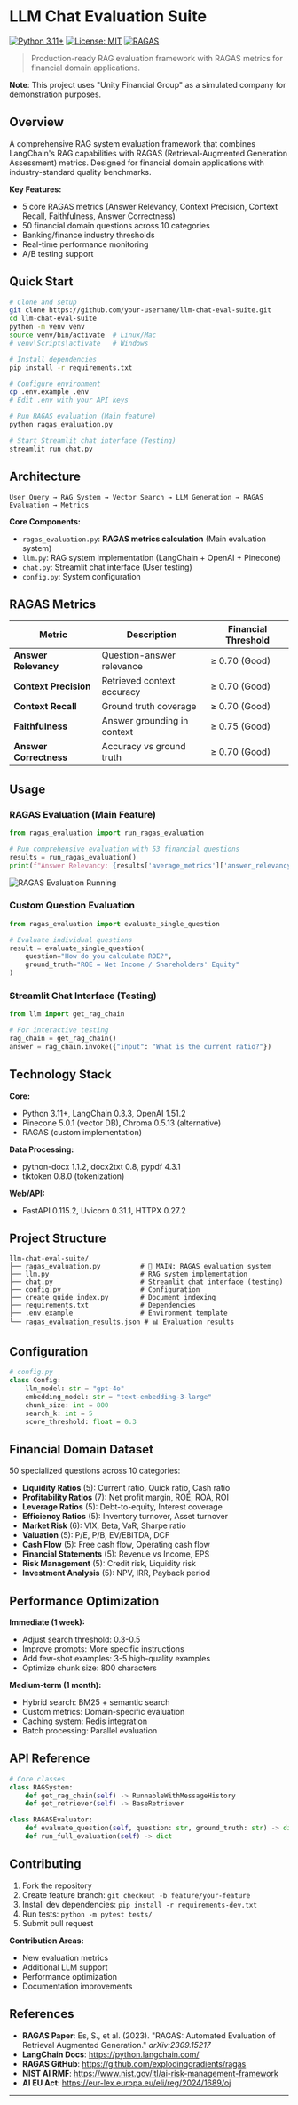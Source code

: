 # LLM Chat Evaluation Suite

[![Python 3.11+](https://img.shields.io/badge/python-3.11+-blue.svg)](https://www.python.org/downloads/)
[![License: MIT](https://img.shields.io/badge/License-MIT-yellow.svg)](https://opensource.org/licenses/MIT)
[![RAGAS](https://img.shields.io/badge/RAGAS-Evaluation-green.svg)](https://github.com/explodinggradients/ragas)

> Production-ready RAG evaluation framework with RAGAS metrics for financial domain applications.

**Note**: This project uses "Unity Financial Group" as a simulated company for demonstration purposes.

## Overview

A comprehensive RAG system evaluation framework that combines LangChain's RAG capabilities with RAGAS (Retrieval-Augmented Generation Assessment) metrics. Designed for financial domain applications with industry-standard quality benchmarks.

**Key Features:**
- 5 core RAGAS metrics (Answer Relevancy, Context Precision, Context Recall, Faithfulness, Answer Correctness)
- 50 financial domain questions across 10 categories
- Banking/finance industry thresholds
- Real-time performance monitoring
- A/B testing support

## Quick Start

```bash
# Clone and setup
git clone https://github.com/your-username/llm-chat-eval-suite.git
cd llm-chat-eval-suite
python -m venv venv
source venv/bin/activate  # Linux/Mac
# venv\Scripts\activate   # Windows

# Install dependencies
pip install -r requirements.txt

# Configure environment
cp .env.example .env
# Edit .env with your API keys

# Run RAGAS evaluation (Main feature)
python ragas_evaluation.py

# Start Streamlit chat interface (Testing)
streamlit run chat.py
```

## Architecture

```
User Query → RAG System → Vector Search → LLM Generation → RAGAS Evaluation → Metrics
```

**Core Components:**
- `ragas_evaluation.py`: **RAGAS metrics calculation** (Main evaluation system)
- `llm.py`: RAG system implementation (LangChain + OpenAI + Pinecone)
- `chat.py`: Streamlit chat interface (User testing)
- `config.py`: System configuration

## RAGAS Metrics

| Metric | Description | Financial Threshold |
|--------|-------------|-------------------|
| **Answer Relevancy** | Question-answer relevance | ≥ 0.70 (Good) |
| **Context Precision** | Retrieved context accuracy | ≥ 0.70 (Good) |
| **Context Recall** | Ground truth coverage | ≥ 0.70 (Good) |
| **Faithfulness** | Answer grounding in context | ≥ 0.75 (Good) |
| **Answer Correctness** | Accuracy vs ground truth | ≥ 0.70 (Good) |

## Usage

### RAGAS Evaluation (Main Feature)
```python
from ragas_evaluation import run_ragas_evaluation

# Run comprehensive evaluation with 53 financial questions
results = run_ragas_evaluation()
print(f"Answer Relevancy: {results['average_metrics']['answer_relevancy']:.3f}")
```

![RAGAS Evaluation Running](ragas_evaluation_running.png)

### Custom Question Evaluation
```python
from ragas_evaluation import evaluate_single_question

# Evaluate individual questions
result = evaluate_single_question(
    question="How do you calculate ROE?",
    ground_truth="ROE = Net Income / Shareholders' Equity"
)
```

### Streamlit Chat Interface (Testing)
```python
from llm import get_rag_chain

# For interactive testing
rag_chain = get_rag_chain()
answer = rag_chain.invoke({"input": "What is the current ratio?"})
```

## Technology Stack

**Core:**
- Python 3.11+, LangChain 0.3.3, OpenAI 1.51.2
- Pinecone 5.0.1 (vector DB), Chroma 0.5.13 (alternative)
- RAGAS (custom implementation)

**Data Processing:**
- python-docx 1.1.2, docx2txt 0.8, pypdf 4.3.1
- tiktoken 0.8.0 (tokenization)

**Web/API:**
- FastAPI 0.115.2, Uvicorn 0.31.1, HTTPX 0.27.2

## Project Structure

```
llm-chat-eval-suite/
├── ragas_evaluation.py          # 🎯 MAIN: RAGAS evaluation system
├── llm.py                       # RAG system implementation
├── chat.py                      # Streamlit chat interface (testing)
├── config.py                    # Configuration
├── create_guide_index.py        # Document indexing
├── requirements.txt             # Dependencies
├── .env.example                 # Environment template
└── ragas_evaluation_results.json # 📊 Evaluation results
```

## Configuration

```python
# config.py
class Config:
    llm_model: str = "gpt-4o"
    embedding_model: str = "text-embedding-3-large"
    chunk_size: int = 800
    search_k: int = 5
    score_threshold: float = 0.3
```

## Financial Domain Dataset

50 specialized questions across 10 categories:
- **Liquidity Ratios** (5): Current ratio, Quick ratio, Cash ratio
- **Profitability Ratios** (7): Net profit margin, ROE, ROA, ROI
- **Leverage Ratios** (5): Debt-to-equity, Interest coverage
- **Efficiency Ratios** (5): Inventory turnover, Asset turnover
- **Market Risk** (6): VIX, Beta, VaR, Sharpe ratio
- **Valuation** (5): P/E, P/B, EV/EBITDA, DCF
- **Cash Flow** (5): Free cash flow, Operating cash flow
- **Financial Statements** (5): Revenue vs Income, EPS
- **Risk Management** (5): Credit risk, Liquidity risk
- **Investment Analysis** (5): NPV, IRR, Payback period

## Performance Optimization

**Immediate (1 week):**
- Adjust search threshold: 0.3-0.5
- Improve prompts: More specific instructions
- Add few-shot examples: 3-5 high-quality examples
- Optimize chunk size: 800 characters

**Medium-term (1 month):**
- Hybrid search: BM25 + semantic search
- Custom metrics: Domain-specific evaluation
- Caching system: Redis integration
- Batch processing: Parallel evaluation

## API Reference

```python
# Core classes
class RAGSystem:
    def get_rag_chain(self) -> RunnableWithMessageHistory
    def get_retriever(self) -> BaseRetriever

class RAGASEvaluator:
    def evaluate_question(self, question: str, ground_truth: str) -> dict
    def run_full_evaluation(self) -> dict
```

## Contributing

1. Fork the repository
2. Create feature branch: `git checkout -b feature/your-feature`
3. Install dev dependencies: `pip install -r requirements-dev.txt`
4. Run tests: `python -m pytest tests/`
5. Submit pull request

**Contribution Areas:**
- New evaluation metrics
- Additional LLM support
- Performance optimization
- Documentation improvements


## References

- **RAGAS Paper**: Es, S., et al. (2023). "RAGAS: Automated Evaluation of Retrieval Augmented Generation." *arXiv:2309.15217*
- **LangChain Docs**: https://python.langchain.com/
- **RAGAS GitHub**: https://github.com/explodinggradients/ragas
- **NIST AI RMF**: https://www.nist.gov/itl/ai-risk-management-framework
- **AI EU Act**: https://eur-lex.europa.eu/eli/reg/2024/1689/oj

---

